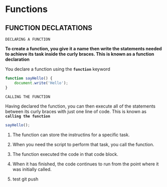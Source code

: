 # Functions

## FUNCTION DECLATATIONS
<!-- 
`The most basic way of defining a fumction in Javascript is by using function declarations.`

`Every function declaration starts with a mandatory` **`function`** `keyword, followed by a mandatory function name and a list of optional comma-seperated parameter names enclosed within mandatory parentheses.`

`The function body, which is a potenntially empty list of statements, must be ensloced within an opening and a closing brace.`

`In addition to this form, which every function declaration must satisfy, there's one more condition: A function declaration must be placed on its own, as a separate Javascript statement (but can be contained within another fumction or a block of code; you'll see exactly wht we  mean by that in the next section).`

```javascript
function myFunctionName (myFirstArg, mySecondArg) {
    myStatement1;
    myStatement2;
}
```

```javascript
function samurai(){ // Defines function samurai in the global code
    return "Samurai here";
}


function ninja() { // Defines function ninja in the global code

        function hiddenNinha(){ // Defines function hiddenNinja within the ninja funcion
            return "Ninja here";
        }
    return hiddenNinha();
}

``` -->

`DECLARING A FUNCTION`

**To create a function, you give it a name then write the statements needed to achieve its task inside the curly braces. This is known as a function declaration**

You declare a function using the **`function`** keyword

```javascript
function sayHello() {
    document.write('Hello');
}
```

`CALLING THE FUNCTION`

Having declared the function, you can then execute all of the statements between its curly braces with just one line of code.
This is known as **`calling the function`**

```javascript
sayHello();
```
1. The function can store the instructins for a specific task.
2. When you need the script to perform that task, you call the function.
3. The function executed the code in that code block.
4. When it has finished, the code continues to run from the point where it was initially called.



5. test git push
